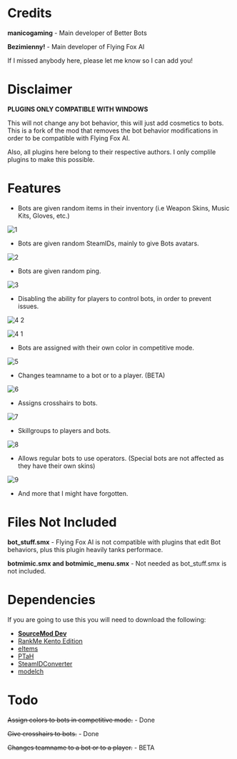 # Credits
**manicogaming** - Main developer of Better Bots

**Bezimienny!** - Main developer of Flying Fox AI

If I missed anybody here, please let me know so I can add you!

# Disclaimer

**PLUGINS ONLY COMPATIBLE WITH WINDOWS**

This will not change any bot behavior, this will just add cosmetics to bots. This is a fork of the mod that removes the bot behavior modifications in order to be compatible with Flying Fox AI.

Also, all plugins here belong to their respective authors. I only complile plugins to make this possible.

# Features
- Bots are given random items in their inventory (i.e Weapon Skins, Music Kits, Gloves, etc.)

![1](https://user-images.githubusercontent.com/45516471/202308584-ea287595-e476-47a5-a9f2-61c8e71d57cb.png)

- Bots are given random SteamIDs, mainly to give Bots avatars.

![2](https://user-images.githubusercontent.com/45516471/202308687-928a47d5-5207-402d-b4a1-cb0fda410eed.png)

- Bots are given random ping.

![3](https://user-images.githubusercontent.com/45516471/202308700-1c654da0-8869-427f-87df-be6e9c29b078.png)

- Disabling the ability for players to control bots, in order to prevent issues.

![4 2](https://user-images.githubusercontent.com/45516471/202308741-3eb24479-b2ef-413b-8d56-b80d7d74d6a6.png)

![4 1](https://user-images.githubusercontent.com/45516471/202308753-349b0e1a-b636-461a-bfd8-6a275b97445c.png)

- Bots are assigned with their own color in competitive mode.

![5](https://user-images.githubusercontent.com/45516471/202327550-e9579bf5-f6f4-4727-b963-ba0af2ffc75b.png)

- Changes teamname to a bot or to a player. (BETA)

![6](https://user-images.githubusercontent.com/45516471/202577625-9d203c24-bfab-4e7a-8048-8674523ec990.png)

- Assigns crosshairs to bots.

![7](https://user-images.githubusercontent.com/45516471/202692347-eaf522a6-e926-49cc-8b72-5e88d2dd6165.jpg)

- Skillgroups to players and bots.

![8](https://user-images.githubusercontent.com/45516471/202808067-deb770bb-a82d-4ad5-a926-2fe06e303802.png)

- Allows regular bots to use operators. (Special bots are not affected as they have their own skins)

![9](https://user-images.githubusercontent.com/45516471/222645711-caf23dde-ca33-4ea3-96b2-9b9431f01105.png)



- And more that I might have forgotten.
# Files Not Included
**bot_stuff.smx** - Flying Fox AI is not compatible with plugins that edit Bot behaviors, plus this plugin heavily tanks performace.

**botmimic.smx and botmimic_menu.smx** - Not needed as bot_stuff.smx is not included.

# Dependencies
If you are going to use this you will need to download the following:
- **[SourceMod Dev](https://www.sourcemod.net/downloads.php?branch=dev)**
- [RankMe Kento Edition](https://forums.alliedmods.net/showthread.php?p=2467665)
- [eItems](https://github.com/ESK0/eItems)
- [PTaH](https://ptah.zizt.ru/)
- [SteamIDConverter](https://forums.alliedmods.net/showthread.php?t=333459)
- [modelch](https://github.com/SAZONISCHE/modelch)

# Todo
~~Assign colors to bots in competitive mode.~~ - Done

~~Give crosshairs to bots.~~ - Done

~~Changes teamname to a bot or to a player.~~ - BETA
